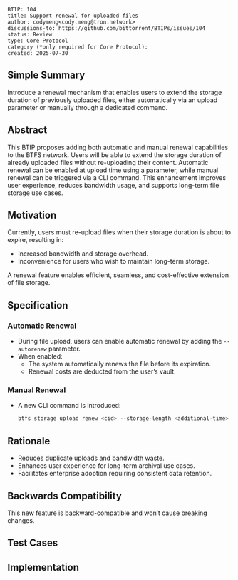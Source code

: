 ```
BTIP: 104
title: Support renewal for uploaded files
author: codymeng<cody.meng@tron.network>
discussions-to: https://github.com/bittorrent/BTIPs/issues/104
status: Review
type: Core Protocol
category (*only required for Core Protocol):
created: 2025-07-30
```

## Simple Summary

Introduce a renewal mechanism that enables users to extend the storage duration of previously uploaded files, either automatically via an upload parameter or manually through a dedicated command.

## Abstract

This BTIP proposes adding both automatic and manual renewal capabilities to the BTFS network. Users will be able to extend the storage duration of already uploaded files without re-uploading their content. Automatic renewal can be enabled at upload time using a parameter, while manual renewal can be triggered via a CLI command. This enhancement improves user experience, reduces bandwidth usage, and supports long-term file storage use cases.

## Motivation

Currently, users must re-upload files when their storage duration is about to expire, resulting in:

- Increased bandwidth and storage overhead.
- Inconvenience for users who wish to maintain long-term storage.

A renewal feature enables efficient, seamless, and cost-effective extension of file storage.

## Specification

### Automatic Renewal

- During file upload, users can enable automatic renewal by adding the `--autorenew` parameter.
- When enabled:
  - The system automatically renews the file before its expiration.
  - Renewal costs are deducted from the user’s vault.

### Manual Renewal

- A new CLI command is introduced:
  ```bash
  btfs storage upload renew <cid> --storage-length <additional-time>
  ```

## Rationale

- Reduces duplicate uploads and bandwidth waste.
- Enhances user experience for long-term archival use cases.
- Facilitates enterprise adoption requiring consistent data retention.

## Backwards Compatibility

This new feature is backward-compatible and won’t cause breaking changes.

## Test Cases

## Implementation
